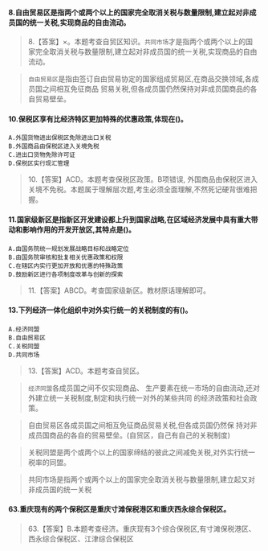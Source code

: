 
#### 8.自由贸易区是指两个或两个以上的国家完全取消关税与数量限制,建立起对非成员国的统一关税,实现商品的自由流动。
>   8.【答案】×。本题考查自贸区知识。`共同市场`才是指两个或两个以上的国
    家完全取消关税与数量限制,建立起对非成员国的统一关税,实现商品的自由流动。
    
>   `自由贸易区`是指由签订自由贸易协定的国家组成贸易区,在商品交换领域,各成员国之间相互免征商品
    贸易关税,但各成员国仍然保持对非成员国商品的各自贸易壁垒。

#### 10.保税区享有比经济特区更加特殊的优惠政策,体现在()。
    A.外国货物进出保税区免除进出口关税
    B.外国商品由保税区进入关境免税
    C.进出口货物免除许可证
    D.保税区实行现汇管理
>   10.【答案】ACD。本题考查保税区政策。B项错误,
外国商品由保税区进入关境不免税。本题属于理解层次题,考生必须全面理解,不然死记硬背很难把握。

#### 11.国家级新区是指新区开发建设都上升到国家战略,在区域经济发展中具有重大带动和影响作用的开发开放区,其特点是()。
    A.由国务院统一规划发展战略目标和战略定位
    B.由国务院审核和批复相关优惠政策和权限
    C.在辖区内实行更加开放和优惠的特殊政策
    D.鼓励新区进行各项制度改革与创新的探索
>   11.【答案】ABCD。考查国家级新区。教材原话理解即可。


#### 13.下列经济一体化组织中对外实行统一的关税制度的有()。
    A.经济同盟
    B.自由贸易区
    C.关税同盟
    D.共同市场
>   13.【答案】ACD。本题考查自贸区。

>   `经济同盟`各成员国之间不仅实现商品、
    生产要素在统一市场的自由流动,还对外建立统一关税制度,制定和执行统一对外的某些共同
    的经济政策和社会政策。
    
>   自由贸易区各成员国之间相互免征商品贸易关税,但各成员国仍然保
    持对非成员国商品的各自的贸易壁垒。(自贸区，自己有自己的关税制度)
    
>   关税同盟是两个或两个以上的国家缔结的彼此之间减免关税,对外实行统一税率的同盟。

>   共同市场是指两个或两个以上的国家完全取消关税与数量限制,建立起又对非成员国的统一关税

#### 63.重庆现有的两个保税区是重庆寸滩保税港区和重庆西永综合保税区。
>   63.【答案】B.本题考查经济。重庆现有3个综合保税区,有寸滩保税港区、西永综合保税区、江津综合保税区
















